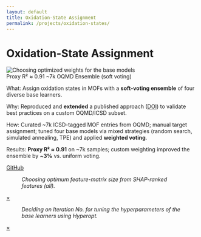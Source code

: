 ```yaml
---
layout: default
title: Oxidation-State Assignment
permalink: /projects/oxidation-states/
---
```

# Oxidation-State Assignment

<div class="media">
  <img src="/assets/img/projects/oxidation-states/hero.png" alt="Choosing optimized weights for the base models" />
</div>

<div class="metrics">
  <span class="metric">Proxy R² ≈ 0.91</span>
  <span class="metric alt">~7k OQMD </span>
  <span class="metric good">Ensemble (soft voting)</span>
</div>

<p><span class="label">What:</span> Assign oxidation states in MOFs with a <strong>soft-voting ensemble</strong> of four diverse base learners.</p>
<p><span class="label">Why:</span> Reproduced and <strong>extended</strong> a published approach (<a href="https://www.nature.com/articles/s41557-021-00717-y" target="_blank" rel="noopener">DOI</a>) to validate best practices on a custom OQMD/ICSD subset.</p>
<p><span class="label">How:</span> Curated ~7k ICSD-tagged MOF entries from OQMD; manual target assignment; tuned four base models via mixed strategies (random search, simulated annealing, TPE) and applied <strong>weighted voting</strong>.</p>
<p><span class="label">Results:</span> <strong>Proxy R² ≈ 0.91</strong> on ~7k samples; custom weighting improved the ensemble by ~<strong>3%</strong> vs. uniform voting.</p>

<p><a class="btn" href="https://github.com/submerged-in-matrix/materials-ml-projects-/tree/main/Projects/P_5_Oxidation_State_Assignment" target="_blank" rel="noopener">GitHub</a></p>

<div class="gallery stack">
  <figure class="figure tilt">
    <a href="#ox-fig1"><img src="/assets/img/projects/oxidation-states/fig1.png" alt=""></a>
    <figcaption><em>Choosing optimum feature-matrix size from SHAP-ranked features (all).</em></figcaption>
  </figure>
  <div id="ox-fig1" class="lb"><a class="x" href="#">×</a><img src="/assets/img/projects/oxidation-states/fig1.png" alt=""></div>

  <figure class="figure tilt">
    <a href="#ox-fig2"><img src="/assets/img/projects/oxidation-states/fig2.png" alt=""></a>
    <figcaption><em>Deciding on Iteration No. for tuning the hyperparameters of the base learners using Hyperopt.</em></figcaption>
  </figure>
  <div id="ox-fig2" class="lb"><a class="x" href="#">×</a><img src="/assets/img/projects/oxidation-states/fig2.png" alt=""></div>
</div>
